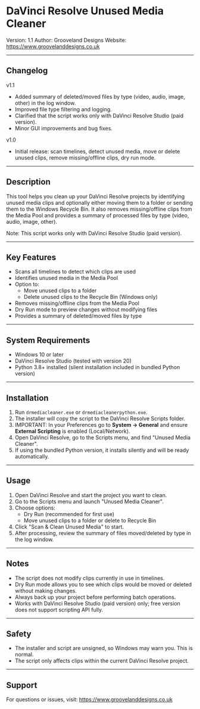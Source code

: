DaVinci Resolve Unused Media Cleaner
====================================

Version: 1.1
Author: Grooveland Designs
Website: https://www.groovelanddesigns.co.uk

-----
Changelog
-----

v1.1
- Added summary of deleted/moved files by type (video, audio, image, other) in the log window.
- Improved file type filtering and logging.
- Clarified that the script works only with DaVinci Resolve Studio (paid version).
- Minor GUI improvements and bug fixes.

v1.0
- Initial release: scan timelines, detect unused media, move or delete unused clips, remove missing/offline clips, dry run mode.

-----
Description
-----

This tool helps you clean up your DaVinci Resolve projects by identifying unused media clips and optionally either moving them to a folder or sending them to the Windows Recycle Bin. It also removes missing/offline clips from the Media Pool and provides a summary of processed files by type (video, audio, image, other).

Note: This script works only with DaVinci Resolve Studio (paid version).

-----
Key Features
-----

- Scans all timelines to detect which clips are used
- Identifies unused media in the Media Pool
- Option to:
  * Move unused clips to a folder
  * Delete unused clips to the Recycle Bin (Windows only)
- Removes missing/offline clips from the Media Pool
- Dry Run mode to preview changes without modifying files
- Provides a summary of deleted/moved files by type

-----
System Requirements
-----

- Windows 10 or later
- DaVinci Resolve Studio (tested with version 20)
- Python 3.8+ installed (silent installation included in bundled Python version)

-----
Installation
-----

1. Run `drmediacleaner.exe` or `drmediacleanerpython.exe`.
2. The installer will copy the script to the DaVinci Resolve Scripts folder.
3. IMPORTANT: In your Preferences go to **System → General** and ensure **External Scripting** is enabled (Local/Network).
4. Open DaVinci Resolve, go to the Scripts menu, and find "Unused Media Cleaner".
5. If using the bundled Python version, it installs silently and will be ready automatically.

-----
Usage
-----

1. Open DaVinci Resolve and start the project you want to clean.
2. Go to the Scripts menu and launch "Unused Media Cleaner".
3. Choose options:
   - Dry Run (recommended for first use)
   - Move unused clips to a folder or delete to Recycle Bin
4. Click "Scan & Clean Unused Media" to start.
5. After processing, review the summary of files moved/deleted by type in the log window.

-----
Notes
-----

- The script does not modify clips currently in use in timelines.
- Dry Run mode allows you to see which clips would be moved or deleted without making changes.
- Always back up your project before performing batch operations.
- Works with DaVinci Resolve Studio (paid version) only; free version does not support scripting API fully.

-----
Safety
-----

- The installer and script are unsigned, so Windows may warn you. This is normal.
- The script only affects clips within the current DaVinci Resolve project.

-----
Support
-----

For questions or issues, visit: https://www.groovelanddesigns.co.uk
